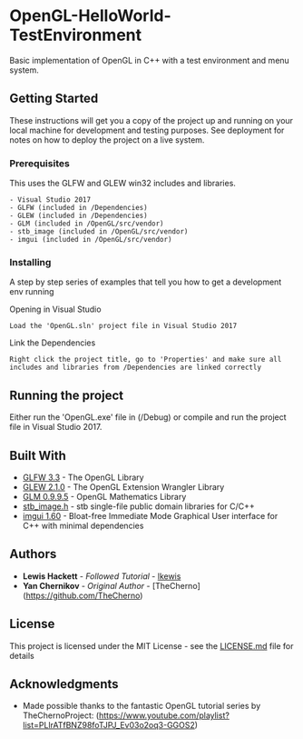 # OpenGL-HelloWorld-TestEnvironment
 Basic implementation of OpenGL in C++ with a test environment and menu system.

## Getting Started

These instructions will get you a copy of the project up and running on your local machine for development and testing purposes. See deployment for notes on how to deploy the project on a live system.

### Prerequisites

This uses the GLFW and GLEW win32 includes and libraries.

```
- Visual Studio 2017
- GLFW (included in /Dependencies)
- GLEW (included in /Dependencies)
- GLM (included in /OpenGL/src/vendor)
- stb_image (included in /OpenGL/src/vendor)
- imgui (included in /OpenGL/src/vendor)
```

### Installing

A step by step series of examples that tell you how to get a development env running

Opening in Visual Studio

```
Load the 'OpenGL.sln' project file in Visual Studio 2017
```

Link the Dependencies

```
Right click the project title, go to 'Properties' and make sure all includes and libraries from /Dependencies are linked correctly
```

## Running the project

Either run the 'OpenGL.exe' file in (/Debug) or compile and run the project file in Visual Studio 2017.

## Built With

* [GLFW 3.3](https://www.glfw.org/) - The OpenGL Library
* [GLEW 2.1.0](http://glew.sourceforge.net/) - The OpenGL Extension Wrangler Library
* [GLM 0.9.9.5](https://glm.g-truc.net/0.9.9/index.html) - OpenGL Mathematics Library
* [stb_image.h](https://github.com/nothings/stb/blob/master/stb_image.h) - stb single-file public domain libraries for C/C++ 
* [imgui 1.60](https://github.com/ocornut/imgui/releases/tag/v1.60) - Bloat-free Immediate Mode Graphical User interface for C++ with minimal dependencies

## Authors

* **Lewis Hackett** - *Followed Tutorial* - [lkewis](https://github.com/lkewis)
* **Yan Chernikov** - *Original Author* - [TheCherno] (https://github.com/TheCherno)

## License

This project is licensed under the MIT License - see the [LICENSE.md](LICENSE.md) file for details

## Acknowledgments

* Made possible thanks to the fantastic OpenGL tutorial series by TheChernoProject: (https://www.youtube.com/playlist?list=PLlrATfBNZ98foTJPJ_Ev03o2oq3-GGOS2)
